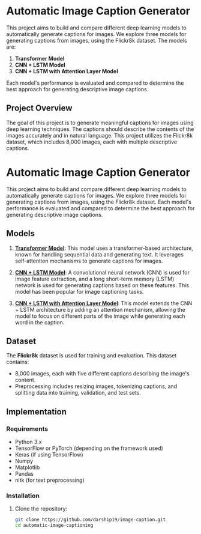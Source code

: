 # Automatic Image Caption Generator

This project aims to build and compare different deep learning models to automatically generate captions for images. We explore three models for generating captions from images, using the Flickr8k dataset. The models are:

1. **Transformer Model**
2. **CNN + LSTM Model**
3. **CNN + LSTM with Attention Layer Model**

Each model's performance is evaluated and compared to determine the best approach for generating descriptive image captions.

## Project Overview

The goal of this project is to generate meaningful captions for images using deep learning techniques. The captions should describe the contents of the images accurately and in natural language. This project utilizes the Flickr8k dataset, which includes 8,000 images, each with multiple descriptive captions.

# Automatic Image Caption Generator

This project aims to build and compare different deep learning models to automatically generate captions for images. We explore three models for generating captions from images, using the Flickr8k dataset. Each model's performance is evaluated and compared to determine the best approach for generating descriptive image captions.

## Models

1. [**Transformer Model**](https://github.com/<username>/<repository-name>/wiki/Transformer-Model): This model uses a transformer-based architecture, known for handling sequential data and generating text. It leverages self-attention mechanisms to generate captions for images.

2. [**CNN + LSTM Model**](https://github.com/<username>/<repository-name>/wiki/CNN-LSTM-Model): A convolutional neural network (CNN) is used for image feature extraction, and a long short-term memory (LSTM) network is used for generating captions based on these features. This model has been popular for image captioning tasks.

3. [**CNN + LSTM with Attention Layer Model**](https://github.com/<username>/<repository-name>/wiki/CNN-LSTM-with-Attention): This model extends the CNN + LSTM architecture by adding an attention mechanism, allowing the model to focus on different parts of the image while generating each word in the caption.



## Dataset

The **Flickr8k** dataset is used for training and evaluation. This dataset contains:
- 8,000 images, each with five different captions describing the image's content.
- Preprocessing includes resizing images, tokenizing captions, and splitting data into training, validation, and test sets.

## Implementation

### Requirements

- Python 3.x
- TensorFlow or PyTorch (depending on the framework used)
- Keras (if using TensorFlow)
- Numpy
- Matplotlib
- Pandas
- nltk (for text preprocessing)

### Installation

1. Clone the repository:

   ```bash
   git clone https://github.com/darship19/image-caption.git
   cd automatic-image-captioning
